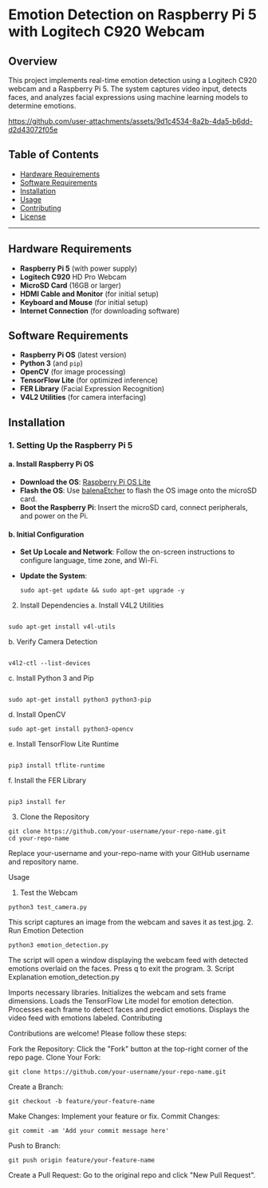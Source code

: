# Emotion Detection on Raspberry Pi 5 with Logitech C920 Webcam


## Overview

This project implements real-time emotion detection using a Logitech C920 webcam and a Raspberry Pi 5. The system captures video input, detects faces, and analyzes facial expressions using machine learning models to determine emotions.


https://github.com/user-attachments/assets/9d1c4534-8a2b-4da5-b6dd-d2d43072f05e


## Table of Contents

- [Hardware Requirements](#hardware-requirements)
- [Software Requirements](#software-requirements)
- [Installation](#installation)
- [Usage](#usage)
- [Contributing](#contributing)
- [License](#license)

---

## Hardware Requirements

- **Raspberry Pi 5** (with power supply)
- **Logitech C920** HD Pro Webcam
- **MicroSD Card** (16GB or larger)
- **HDMI Cable and Monitor** (for initial setup)
- **Keyboard and Mouse** (for initial setup)
- **Internet Connection** (for downloading software)

## Software Requirements

- **Raspberry Pi OS** (latest version)
- **Python 3** (and `pip`)
- **OpenCV** (for image processing)
- **TensorFlow Lite** (for optimized inference)
- **FER Library** (Facial Expression Recognition)
- **V4L2 Utilities** (for camera interfacing)

## Installation

### 1. Setting Up the Raspberry Pi 5

#### a. Install Raspberry Pi OS

- **Download the OS**: [Raspberry Pi OS Lite](https://www.raspberrypi.org/software/operating-systems/)
- **Flash the OS**: Use [balenaEtcher](https://www.balena.io/etcher/) to flash the OS image onto the microSD card.
- **Boot the Raspberry Pi**: Insert the microSD card, connect peripherals, and power on the Pi.

#### b. Initial Configuration

- **Set Up Locale and Network**: Follow the on-screen instructions to configure language, time zone, and Wi-Fi.
- **Update the System**:

  ```
  sudo apt-get update && sudo apt-get upgrade -y
  ```
2. Install Dependencies
a. Install V4L2 Utilities
```

sudo apt-get install v4l-utils
```
b. Verify Camera Detection
```

v4l2-ctl --list-devices
```
c. Install Python 3 and Pip
```

sudo apt-get install python3 python3-pip
```
d. Install OpenCV
```
sudo apt-get install python3-opencv
```
e. Install TensorFlow Lite Runtime
```

pip3 install tflite-runtime
```
f. Install the FER Library
```

pip3 install fer
```
3. Clone the Repository
```
git clone https://github.com/your-username/your-repo-name.git
cd your-repo-name
```
Replace your-username and your-repo-name with your GitHub username and repository name.

Usage

1. Test the Webcam
```
python3 test_camera.py
```
This script captures an image from the webcam and saves it as test.jpg.
2. Run Emotion Detection
```
python3 emotion_detection.py
```
The script will open a window displaying the webcam feed with detected emotions overlaid on the faces.
Press q to exit the program.
3. Script Explanation
emotion_detection.py

Imports necessary libraries.
Initializes the webcam and sets frame dimensions.
Loads the TensorFlow Lite model for emotion detection.
Processes each frame to detect faces and predict emotions.
Displays the video feed with emotions labeled.
Contributing

Contributions are welcome! Please follow these steps:

Fork the Repository: Click the "Fork" button at the top-right corner of the repo page.
Clone Your Fork:
```
git clone https://github.com/your-username/your-repo-name.git
```
Create a Branch:
```
git checkout -b feature/your-feature-name
```
Make Changes: Implement your feature or fix.
Commit Changes:
```
git commit -am 'Add your commit message here'
```
Push to Branch:
```
git push origin feature/your-feature-name
```
Create a Pull Request: Go to the original repo and click "New Pull Request".
